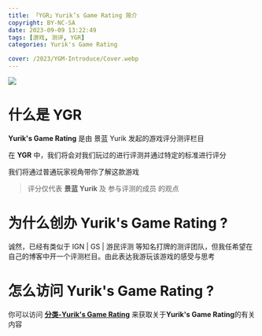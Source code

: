 ```yaml
---
title: 「YGR」Yurik’s Game Rating 简介
copyright: BY-NC-SA
date: 2023-09-09 13:22:49
tags: [游戏, 测评, YGR]
categories: Yurik's Game Rating

cover: /2023/YGM-Introduce/Cover.webp
---
```


![](Cover.webp)

# 什么是 YGR

**Yurik's Game Rating** 是由 景蓝 Yurik 发起的游戏评分测评栏目

在 **YGR** 中，我们将会对我们玩过的进行评测并通过特定的标准进行评分

我们将通过普通玩家视角带你了解这款游戏

> 评分仅代表 **景蓝 Yurik** 及 参与评测的成员 的观点

# 为什么创办 **Yurik's Game Rating** ?

诚然，已经有类似于 IGN | GS | 游民评测 等知名打牌的测评团队，但我任希望在自己的博客中开一个评测栏目。由此表达我游玩该游戏的感受与思考

# 怎么访问 **Yurik's Game Rating** ?

你可以访问 [**分类-Yurik's Game Rating**](/categories/Yurik-s-Game-Rating/) 来获取关于**Yurik's Game Rating**的有关内容
